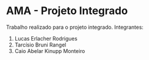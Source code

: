 # AMA - Projeto Integrado
Trabalho realizado para o projeto integrado.
Integrantes:
1. Lucas Erlacher Rodrigues
2. Tarcísio Bruni Rangel
3. Caio Abelar Kinupp Monteiro
